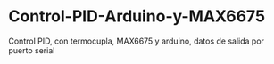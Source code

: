 # Control-PID-Arduino-y-MAX6675
Control PID, con termocupla, MAX6675 y arduino, datos de salida por puerto serial
